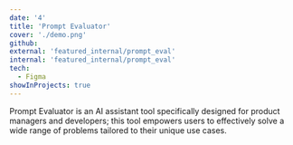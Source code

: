 ```yaml
---
date: '4'
title: 'Prompt Evaluator'
cover: './demo.png'
github: 
external: 'featured_internal/prompt_eval'
internal: 'featured_internal/prompt_eval'
tech:
  - Figma
showInProjects: true
---
```


Prompt Evaluator is an AI assistant tool specifically designed for product managers and developers; this tool empowers users to effectively solve a wide range of problems tailored to their unique use cases.
